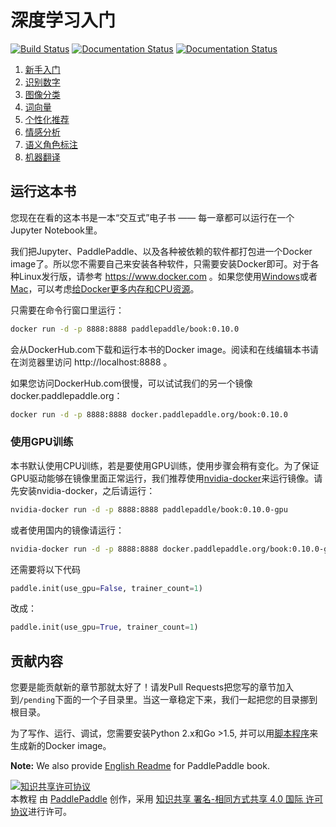 # 深度学习入门

[![Build Status](https://travis-ci.org/PaddlePaddle/book.svg?branch=develop)](https://travis-ci.org/PaddlePaddle/book)
[![Documentation Status](https://img.shields.io/badge/docs-latest-brightgreen.svg?style=flat)](http://book.paddlepaddle.org/)
[![Documentation Status](https://img.shields.io/badge/中文文档-最新-brightgreen.svg)](http://book.paddlepaddle.org/index.cn.html)

1. [新手入门](http://book.paddlepaddle.org/01.fit_a_line/index.cn.html)
1. [识别数字](http://book.paddlepaddle.org/02.recognize_digits/index.cn.html)
1. [图像分类](http://book.paddlepaddle.org/03.image_classification/index.cn.html)
1. [词向量](http://book.paddlepaddle.org/04.word2vec/index.cn.html)
1. [个性化推荐](http://book.paddlepaddle.org/05.recommender_system/index.cn.html)
1. [情感分析](http://book.paddlepaddle.org/06.understand_sentiment/index.cn.html)
1. [语义角色标注](http://book.paddlepaddle.org/07.label_semantic_roles/index.cn.html)
1. [机器翻译](http://book.paddlepaddle.org/08.machine_translation/index.cn.html)

## 运行这本书

您现在在看的这本书是一本“交互式”电子书 —— 每一章都可以运行在一个Jupyter Notebook里。

我们把Jupyter、PaddlePaddle、以及各种被依赖的软件都打包进一个Docker image了。所以您不需要自己来安装各种软件，只需要安装Docker即可。对于各种Linux发行版，请参考 https://www.docker.com 。如果您使用[Windows](https://www.docker.com/docker-windows)或者[Mac](https://www.docker.com/docker-mac)，可以考虑[给Docker更多内存和CPU资源](http://stackoverflow.com/a/39720010/724872)。

只需要在命令行窗口里运行：

```bash
docker run -d -p 8888:8888 paddlepaddle/book:0.10.0
```

会从DockerHub.com下载和运行本书的Docker image。阅读和在线编辑本书请在浏览器里访问 http://localhost:8888 。

如果您访问DockerHub.com很慢，可以试试我们的另一个镜像docker.paddlepaddle.org：

```bash
docker run -d -p 8888:8888 docker.paddlepaddle.org/book:0.10.0
```

### 使用GPU训练

本书默认使用CPU训练，若是要使用GPU训练，使用步骤会稍有变化。为了保证GPU驱动能够在镜像里面正常运行，我们推荐使用[nvidia-docker](https://github.com/NVIDIA/nvidia-docker)来运行镜像。请先安装nvidia-docker，之后请运行：

```bash
nvidia-docker run -d -p 8888:8888 paddlepaddle/book:0.10.0-gpu
```

或者使用国内的镜像请运行：

```bash
nvidia-docker run -d -p 8888:8888 docker.paddlepaddle.org/book:0.10.0-gpu
```

还需要将以下代码
```python
paddle.init(use_gpu=False, trainer_count=1)
```

改成：
```python
paddle.init(use_gpu=True, trainer_count=1)
```


## 贡献内容

您要是能贡献新的章节那就太好了！请发Pull Requests把您写的章节加入到`/pending`下面的一个子目录里。当这一章稳定下来，我们一起把您的目录挪到根目录。

为了写作、运行、调试，您需要安装Python 2.x和Go >1.5, 并可以用[脚本程序](https://github.com/PaddlePaddle/book/blob/develop/.tools/convert-markdown-into-ipynb-and-test.sh)来生成新的Docker image。

**Note:** We also provide [English Readme](https://github.com/PaddlePaddle/book/blob/develop/README.md) for PaddlePaddle book.


<a rel="license" href="http://creativecommons.org/licenses/by-sa/4.0/"><img alt="知识共享许可协议" style="border-width:0" src="https://i.creativecommons.org/l/by-sa/4.0/88x31.png" /></a><br /><span xmlns:dct="http://purl.org/dc/terms/" href="http://purl.org/dc/dcmitype/Text" property="dct:title" rel="dct:type">本教程</span> 由 <a xmlns:cc="http://creativecommons.org/ns#" href="http://book.paddlepaddle.org" property="cc:attributionName" rel="cc:attributionURL">PaddlePaddle</a> 创作，采用 <a rel="license" href="http://creativecommons.org/licenses/by-sa/4.0/">知识共享 署名-相同方式共享 4.0 国际 许可协议</a>进行许可。
